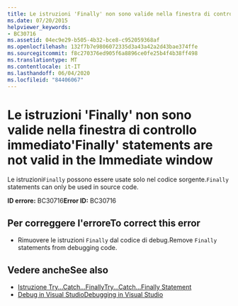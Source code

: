```yaml
---
title: Le istruzioni 'Finally' non sono valide nella finestra di controllo immediato
ms.date: 07/20/2015
helpviewer_keywords:
- BC30716
ms.assetid: 04ec9e29-b505-4b32-bce8-c952059368af
ms.openlocfilehash: 132f7b7e9806072335d3a43a42a2d43bae374ffe
ms.sourcegitcommit: f8c270376ed905f6a8896ce0fe25b4f4b38ff498
ms.translationtype: MT
ms.contentlocale: it-IT
ms.lasthandoff: 06/04/2020
ms.locfileid: "84406067"
---
```

# <a name="finally-statements-are-not-valid-in-the-immediate-window"></a><span data-ttu-id="5d768-102">Le istruzioni 'Finally' non sono valide nella finestra di controllo immediato</span><span class="sxs-lookup"><span data-stu-id="5d768-102">'Finally' statements are not valid in the Immediate window</span></span>
<span data-ttu-id="5d768-103">Le istruzioni`Finally` possono essere usate solo nel codice sorgente.</span><span class="sxs-lookup"><span data-stu-id="5d768-103">`Finally` statements can only be used in source code.</span></span>  
  
 <span data-ttu-id="5d768-104">**ID errore:** BC30716</span><span class="sxs-lookup"><span data-stu-id="5d768-104">**Error ID:** BC30716</span></span>  
  
## <a name="to-correct-this-error"></a><span data-ttu-id="5d768-105">Per correggere l'errore</span><span class="sxs-lookup"><span data-stu-id="5d768-105">To correct this error</span></span>  
  
- <span data-ttu-id="5d768-106">Rimuovere le istruzioni `Finally` dal codice di debug.</span><span class="sxs-lookup"><span data-stu-id="5d768-106">Remove `Finally` statements from debugging code.</span></span>  
  
## <a name="see-also"></a><span data-ttu-id="5d768-107">Vedere anche</span><span class="sxs-lookup"><span data-stu-id="5d768-107">See also</span></span>

- [<span data-ttu-id="5d768-108">Istruzione Try...Catch...Finally</span><span class="sxs-lookup"><span data-stu-id="5d768-108">Try...Catch...Finally Statement</span></span>](../language-reference/statements/try-catch-finally-statement.md)
- [<span data-ttu-id="5d768-109">Debug in Visual Studio</span><span class="sxs-lookup"><span data-stu-id="5d768-109">Debugging in Visual Studio</span></span>](/visualstudio/debugger/debugger-feature-tour)
